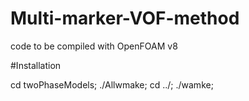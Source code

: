 # Multi-marker-VOF-method
code to be compiled with OpenFOAM v8

#Installation

cd twoPhaseModels; ./Allwmake; cd ../; ./wamke;

